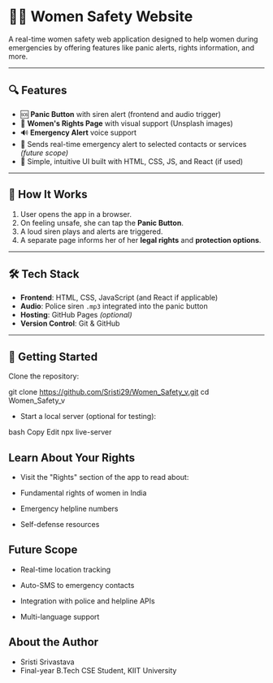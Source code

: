 # 👮‍♀️ Women Safety Website

A real-time women safety web application designed to help women during emergencies by offering features like panic alerts, rights information, and more.

---

## 🔍 Features

- 🆘 **Panic Button** with siren alert (frontend and audio trigger)
- 📜 **Women's Rights Page** with visual support (Unsplash images)
- 🔊 **Emergency Alert** voice support
- 🚨 Sends real-time emergency alert to selected contacts or services *(future scope)*
- 🎨 Simple, intuitive UI built with HTML, CSS, JS, and React (if used)

---

## 🧠 How It Works

1. User opens the app in a browser.
2. On feeling unsafe, she can tap the **Panic Button**.
3. A loud siren plays and alerts are triggered.
4. A separate page informs her of her **legal rights** and **protection options**.

---

## 🛠 Tech Stack

- **Frontend**: HTML, CSS, JavaScript (and React if applicable)
- **Audio**: Police siren `.mp3` integrated into the panic button
- **Hosting**: GitHub Pages *(optional)*
- **Version Control**: Git & GitHub

---

## 🚀 Getting Started

Clone the repository:

git clone https://github.com/Sristi29/Women_Safety_v.git
cd Women_Safety_v

- Start a local server (optional for testing):

bash
Copy
Edit
npx live-server

## Learn About Your Rights
- Visit the "Rights" section of the app to read about:

- Fundamental rights of women in India

- Emergency helpline numbers

- Self-defense resources

## Future Scope
- Real-time location tracking

- Auto-SMS to emergency contacts

- Integration with police and helpline APIs

- Multi-language support

## About the Author
- Sristi Srivastava
- Final-year B.Tech CSE Student, KIIT University
